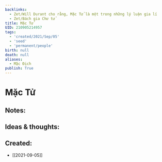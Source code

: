 ```yaml
---
backlinks:
  - Zet/Will Durant cho rằng, Mặc Tử là một trong những lý luận gia lí sự vô lý
  - Zet/Bách gia Chư tử
title: Mặc Tử
UID: 210905214957
tags:
  - 'created/2021/Sep/05'
  - 'seed'
  - 'permanent/people'
birth: null
death: null
aliases:
  - Mặc Địch
publish: True
---
```

# Mặc Tử

## Notes:


## Ideas & thoughts:

## Created:
- [[2021-09-05]]
